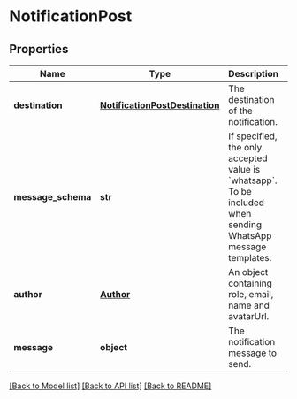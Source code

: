 # NotificationPost

## Properties
Name | Type | Description | Notes
------------ | ------------- | ------------- | -------------
**destination** | [**NotificationPostDestination**](NotificationPostDestination.md) | The destination of the notification. | 
**message_schema** | **str** | If specified, the only accepted value is &#x60;whatsapp&#x60;. To be included when sending WhatsApp message templates. | [optional] 
**author** | [**Author**](Author.md) | An object containing role, email, name and avatarUrl. | 
**message** | **object** | The notification message to send. | 

[[Back to Model list]](../README.md#documentation-for-models) [[Back to API list]](../README.md#documentation-for-api-endpoints) [[Back to README]](../README.md)


